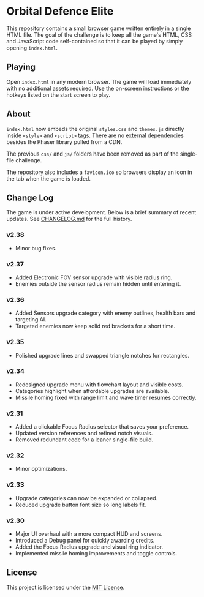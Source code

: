 # Orbital Defence Elite

This repository contains a small browser game written entirely in a single HTML file. The goal of the challenge is to keep all the game's HTML, CSS and JavaScript code self-contained so that it can be played by simply opening `index.html`.

## Playing

Open `index.html` in any modern browser. The game will load immediately with no additional assets required. Use the on-screen instructions or the hotkeys listed on the start screen to play.

## About

`index.html` now embeds the original `styles.css` and `themes.js` directly inside `<style>` and `<script>` tags. There are no external dependencies besides the Phaser library pulled from a CDN.

The previous `css/` and `js/` folders have been removed as part of the single-file challenge.

The repository also includes a `favicon.ico` so browsers display an icon in the
tab when the game is loaded.

## Change Log

The game is under active development. Below is a brief summary of recent updates.
See [CHANGELOG.md](CHANGELOG.md) for the full history.

### v2.38
- Minor bug fixes.

### v2.37
- Added Electronic FOV sensor upgrade with visible radius ring.
- Enemies outside the sensor radius remain hidden until entering it.

### v2.36
- Added Sensors upgrade category with enemy outlines, health bars and targeting AI.
- Targeted enemies now keep solid red brackets for a short time.

### v2.35
- Polished upgrade lines and swapped triangle notches for rectangles.

### v2.34
- Redesigned upgrade menu with flowchart layout and visible costs.
- Categories highlight when affordable upgrades are available.
- Missile homing fixed with range limit and wave timer resumes correctly.

### v2.31
- Added a clickable Focus Radius selector that saves your preference.
- Updated version references and refined notch visuals.
- Removed redundant code for a leaner single-file build.

### v2.32
- Minor optimizations.

### v2.33
- Upgrade categories can now be expanded or collapsed.
- Reduced upgrade button font size so long labels fit.

### v2.30
- Major UI overhaul with a more compact HUD and screens.
- Introduced a Debug panel for quickly awarding credits.
- Added the Focus Radius upgrade and visual ring indicator.
- Implemented missile homing improvements and toggle controls.

## License

This project is licensed under the [MIT License](LICENSE).
